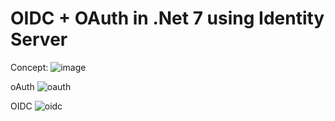 # OIDC + OAuth in .Net 7 using Identity Server

Concept:
![image](https://user-images.githubusercontent.com/98230711/208268267-d574f95a-89d6-40dd-9017-e9c750ea26f3.png)

oAuth
![oauth](https://user-images.githubusercontent.com/98230711/208268059-4f76ac64-c446-457e-a479-8f31cf565b5f.gif)

OIDC
![oidc](https://user-images.githubusercontent.com/98230711/208268068-c61966b2-a5d1-47ef-9646-d7afa1c5e245.gif)






